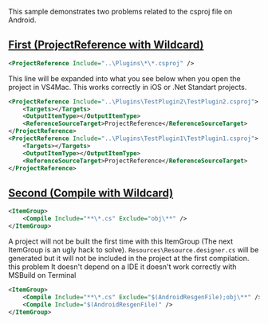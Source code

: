 This sample demonstrates two problems related to the csproj file on Android.

## [First (ProjectReference with Wildcard)](https://github.com/dimonovdd/ProjectReferenceWildcardsSample/blob/51d43422e79354acf82db8e09c84377f091579f7/Sample.Android/Sample.Android.csproj#L51)

```xml
<ProjectReference Include="..\Plugins\*\*.csproj" />
```
This line will be expanded into what you see below when you open the project in VS4Mac. This works correctly in iOS or .Net Standart projects.

```xml
<ProjectReference Include="..\Plugins\TestPlugin2\TestPlugin2.csproj">
    <Targets></Targets>
    <OutputItemType></OutputItemType>
    <ReferenceSourceTarget>ProjectReference</ReferenceSourceTarget>
</ProjectReference>
<ProjectReference Include="..\Plugins\TestPlugin1\TestPlugin1.csproj">
    <Targets></Targets>
    <OutputItemType></OutputItemType>
    <ReferenceSourceTarget>ProjectReference</ReferenceSourceTarget>
</ProjectReference>
```

## [Second (Compile with Wildcard)](https://github.com/dimonovdd/ProjectReferenceWildcardsSample/blob/51d43422e79354acf82db8e09c84377f091579f7/Sample.Android/Sample.Android.csproj#L51)

```xml
<ItemGroup> 
    <Compile Include="**\*.cs" Exclude="obj\**" /> 
</ItemGroup> 
```

A project will not be built the first time with this ItemGroup (The next ItemGroup is an ugly hack to solve).
`Resources\Resource.designer.cs` will be generated but it will not be included in the project at the first compilation. this problem
It doesn't depend on a IDE it doesn't work correctly with MSBuild on Terminal

```xml
<ItemGroup>
    <Compile Include="**\*.cs" Exclude="$(AndroidResgenFile);obj\**" />
    <Compile Include="$(AndroidResgenFile)" />
</ItemGroup> 
```
